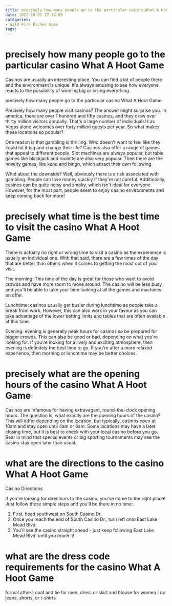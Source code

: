 ```yaml
---
title: precisely how many people go to the particular casino What A Hoot Game
date: 2022-10-31 17:18:05
categories:
- Wild Fire Riches Game
tags:
---
```



#  precisely how many people go to the particular casino What A Hoot Game

Casinos are usually an interesting place. You can find a lot of people there and the environment is unique. It's always amusing to see how everyone reacts to the possibility of winning big or losing everything.

 precisely how many people go to the particular casino What A Hoot Game

Precisely how many people visit casinos? The answer might surprise you. In america, there are over 1 hundred and fifty casinos, and they draw over thirty million visitors annually. That's a large number of individuals! Las Vegas alone welcomes over forty million guests per year. So what makes these locations so popular?

One reason is that gambling is thrilling. Who doesn't want to feel like they could hit it big and change their life? Casinos also offer a range of games that appeal to different people. Slot machines are always popular, but table games like blackjack and roulette are also very popular. Then there are the novelty games, like keno and bingo, which attract their own following.

What about the downside? Well, obviously there is a risk associated with gambling. People can lose money quickly if they're not careful. Additionally, casinos can be quite noisy and smoky, which isn't ideal for everyone. However, for the most part, people seem to enjoy casino environments and keep coming back for more!

#  precisely what time is the best time to visit the casino What A Hoot Game

There is actually no right or wrong time to visit a casino as the experience is usually an individual one. With that said, there are a few times of the day that are better than others when it comes to getting the most out of your visit.

The morning: This time of the day is great for those who want to avoid crowds and have more room to move around. The casino will be less busy and you'll be able to take your time looking at all the games and machines on offer.

Lunchtime: casinos usually get busier during lunchtime as people take a break from work. However, this can also work in your favour as you can take advantage of the lower betting limits and tables that are often available at this time.

Evening: evening is generally peak hours for casinos so be prepared for bigger crowds. This can also be good or bad, depending on what you're looking for. If you're looking for a lively and exciting atmosphere, then evening is definitely the best time to go. If you're after a more relaxed experience, then morning or lunchtime may be better choices.

#  precisely what are the opening hours of the casino What A Hoot Game

Casinos are infamous for having extravagant, round-the-clock opening hours. The question is, what exactly are the opening hours of the casino? This will differ depending on the location, but typically, casinos open at 10am and stay open until 4am or 6am. Some locations may have a later closing time, but it is best to check with your local casino before you go. Bear in mind that special events or big sporting tournaments may see the casino stay open later than usual.

#  what are the directions to the casino What A Hoot Game

Casino Directions

If you're looking for directions to the casino, you've come to the right place! Just follow these simple steps and you'll be there in no time:

1. First, head southwest on South Casino Dr.
2. Once you reach the end of South Casino Dr., turn left onto East Lake Mead Blvd.
3. You'll see the casino straight ahead - just keep following East Lake Mead Blvd. until you reach it!

#  what are the dress code requirements for the casino What A Hoot Game

 formal attire | coat and tie for men, dress or skirt and blouse for women | no jeans, shorts, or t-shirts